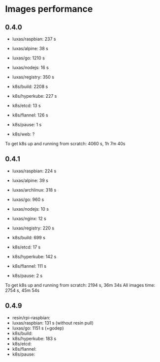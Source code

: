 # Images performance

## 0.4.0

- luxas/raspbian: 237 s
- luxas/alpine: 38 s

- luxas/go: 1210 s
- luxas/nodejs: 16 s
- luxas/registry: 350 s


- k8s/build: 2208 s
- k8s/hyperkube: 227 s
- k8s/etcd: 13 s
- k8s/flannel: 126 s
- k8s/pause: 1 s
- k8s/web: ?

To get k8s up and running from scratch: 4060 s, 1h 7m 40s

## 0.4.1
 - luxas/raspbian: 224 s
 - luxas/alpine: 39 s
 - luxas/archlinux: 318 s

 - luxas/go: 960 s
 - luxas/nodejs: 10 s
 - luxas/nginx: 12 s
 - luxas/registry: 220 s

 - k8s/build: 699 s
 - k8s/etcd: 17 s
 - k8s/hyperkube: 142 s
 - k8s/flannel: 111 s
 - k8s/pause: 2 s

 To get k8s up and running from scratch: 2194 s, 36m 34s
 All images time: 2754 s, 45m 54s


 ## 0.4.9
 - resin/rpi-raspbian: 
 - luxas/raspbian: 131 s (without resin pull)
 - luxas/go: 1151 s (+godep)
 - k8s/build: 
 - k8s/hyperkube: 183 s
 - k8s/etcd: 
 - k8s/flannel: 
 - k8s/pause: 